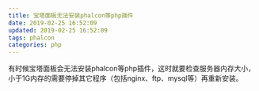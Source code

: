 ```yaml
---
title: 宝塔面板无法安装phalcon等php插件
date: 2019-02-25 16:52:09
updated: 2019-02-25 16:52:09
tags: phalcon
categories: php
---
```



有时候宝塔面板会无法安装phalcon等php插件，这时就要检查服务器内存大小，小于1G内存的需要停掉其它程序（包括nginx、ftp、mysql等）再重新安装。

